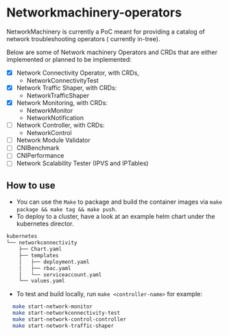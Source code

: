 # Networkmachinery-operators

NetworkMachinery is currently a PoC  meant for providing a catalog of network troubleshooting operators ( currently in-tree).
 
Below are some of Network machinery Operators and CRDs that are either implemented or planned to be implemented:

- [x] Network Connectivity Operator, with CRDs, 
    - NetworkConnectivityTest
- [x] Network Traffic Shaper, with CRDs:
    - NetworkTrafficShaper 
- [x] Network Monitoring, with CRDs:
    - NetworkMonitor 
    - NetworkNotification
- [ ] Network Controller, with CRDs: 
    - NetworkControl 
- [ ] Network Module Validator
- [ ] CNIBenchmark
- [ ] CNIPerformance
- [ ] Network Scalability Tester (IPVS and IPTables)

## How to use

- You can use the `Make` to package and build the container images via `make package && make tag && make push`.
- To deploy to a cluster, have a look at an example helm chart under the kubernetes director.

```bash
kubernetes
└── networkconnectivity
    ├── Chart.yaml
    ├── templates
    │   ├── deployment.yaml
    │   ├── rbac.yaml
    │   └── serviceaccount.yaml
    └── values.yaml
```

- To test and build locally, run `make <controller-name>` for example: 

```bash
  make start-network-monitor
  make start-networkconnectivity-test
  make start-network-control-controller
  make start-network-traffic-shaper
```
